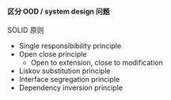 #### 区分 OOD / system design 问题

SOLID 原则
- Single responsibibility principle
- Open close principle
    - Open to extension, close to modification
- Liskov substitution principle
- Interface segregation principle
- Dependency inversion principle 